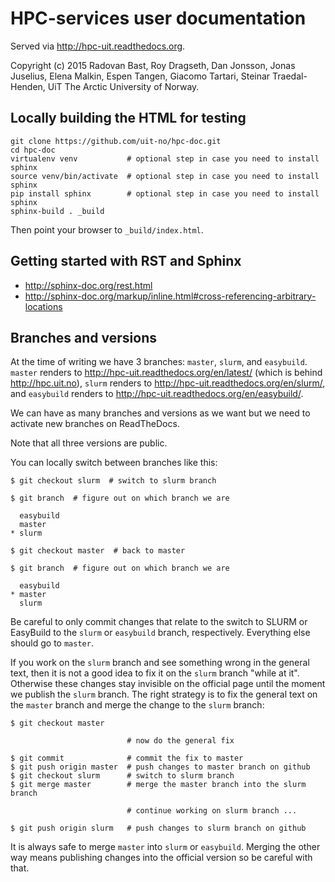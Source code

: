 

# HPC-services user documentation

Served via http://hpc-uit.readthedocs.org.

Copyright (c) 2015
Radovan Bast,
Roy Dragseth,
Dan Jonsson,
Jonas Juselius,
Elena Malkin,
Espen Tangen,
Giacomo Tartari,
Steinar Traedal-Henden,
UiT The Arctic University of Norway.


## Locally building the HTML for testing

```
git clone https://github.com/uit-no/hpc-doc.git
cd hpc-doc
virtualenv venv           # optional step in case you need to install sphinx
source venv/bin/activate  # optional step in case you need to install sphinx
pip install sphinx        # optional step in case you need to install sphinx
sphinx-build . _build
```

Then point your browser to `_build/index.html`.


## Getting started with RST and Sphinx

- http://sphinx-doc.org/rest.html
- http://sphinx-doc.org/markup/inline.html#cross-referencing-arbitrary-locations


## Branches and versions

At the time of writing we have 3 branches: `master`, `slurm`, and `easybuild`.
`master` renders to http://hpc-uit.readthedocs.org/en/latest/ (which is behind http://hpc.uit.no),
`slurm` renders to http://hpc-uit.readthedocs.org/en/slurm/,
and `easybuild` renders to http://hpc-uit.readthedocs.org/en/easybuild/.

We can have as many branches and versions as we want but we need to activate
new branches on ReadTheDocs.

Note that all three versions are public.

You can locally switch between branches like this:
```
$ git checkout slurm  # switch to slurm branch

$ git branch  # figure out on which branch we are

  easybuild
  master
* slurm

$ git checkout master  # back to master

$ git branch  # figure out on which branch we are

  easybuild
* master
  slurm
```

Be careful to only commit changes that relate to the switch to SLURM or
EasyBuild to the `slurm` or `easybuild` branch, respectively. Everything else
should go to `master`.

If you work on the `slurm` branch and see something wrong in the general text,
then it is not a good idea to fix it on the `slurm` branch "while at it".
Otherwise these changes stay invisible on the official page until the moment we
publish the `slurm` branch.  The right strategy is to fix the general text on
the `master` branch and merge the change to the `slurm` branch:
```
$ git checkout master

                          # now do the general fix

$ git commit              # commit the fix to master
$ git push origin master  # push changes to master branch on github
$ git checkout slurm      # switch to slurm branch
$ git merge master        # merge the master branch into the slurm branch

                          # continue working on slurm branch ...

$ git push origin slurm   # push changes to slurm branch on github
```

It is always safe to merge `master` into `slurm` or `easybuild`.
Merging the other way means publishing changes into the official version
so be careful with that.

